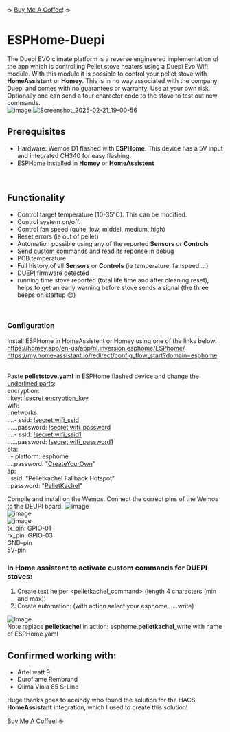 :coffee: [Buy Me A Coffee](https://buymeacoffee.com/mvroosmalen)! :coffee:
# ESPHome-Duepi
The Duepi EVO climate platform is a reverse engineered implementation of the app which is controlling Pellet stove heaters using a Duepi Evo Wifi module. With this module it is possible to control your pellet stove with **HomeAssistant** or **Homey**. This is in no way associated with the company Duepi and comes with no guarantees or warranty. Use at your own risk. Optionally one can send a four character code to the stove to test out new commands. <br />
![image](https://github.com/user-attachments/assets/37a8dd07-30b7-46e1-8ba0-1c56234960a2)
![Screenshot_2025-02-21_19-00-56](https://github.com/user-attachments/assets/50f06f76-f7b8-4078-a9bc-d7b59a99f2d2)


## Prerequisites
- Hardware: Wemos D1 flashed with **ESPHome**. This device has a 5V input and integrated CH340 for easy flashing.
- ESPHome installed in **Homey** or **HomeAssistent**
<br />

## Functionality
- Control target temperature (10-35°C). This can be modified. <br />
- Control system on/off.<br />
- Control fan speed (quite, low, middel, medium, high) <br />
- Reset errors (ie out of pellet) <br />
- Automation possible using any of the reported **Sensors** or **Controls**  <br />
- Send custom commands and read its reponse in debug <br />
- PCB temperature <br />
- Full history of all **Sensors** or **Controls**  (ie temperature, fanspeed....) <br />
- DUEPI firmware detected <br />
- running time stove reported (total life time and after cleaning reset), helps to get an early warning before stove sends a signal (the three beeps on startup 😊) <br />
<br />

### Configuration
Install ESPHome in HomeAssistent or Homey using one of the links below: <br />
https://homey.app/en-us/app/nl.inversion.esphome/ESPhome/ <br />
https://my.home-assistant.io/redirect/config_flow_start?domain=esphome <br />
<br />

Paste **pelletstove.yaml** in ESPHome flashed device and <ins>change the underlined parts</ins>:  
encryption:  
..key: <ins>!secret encryption_key</ins>  
wifi:  
..networks:  
....- ssid: <ins>!secret wifi_ssid</ins>  
......password: <ins>!secret wifi_password</ins>  
....- ssid: <ins>!secret wifi_ssid1</ins>  
......password: <ins>!secret wifi_password1</ins>  
ota:  
..- platform: esphome  
....password: "<ins>CreateYourOwn</ins>"  
ap:  
..ssid: "Pelletkachel Fallback Hotspot"  
..password: "<ins>PelletKachel</ins>"  
  
Compile and install on the Wemos. Connect the correct pins of the Wemos to the DEUPI board:
![image](https://github.com/user-attachments/assets/2958a20d-82da-41a6-a7fe-a692134b9652)  
![image](https://github.com/user-attachments/assets/4cef9ac5-132b-4bb8-838a-5a8e09bb705e)  
![image](https://github.com/user-attachments/assets/f2125298-5b24-4814-8c65-a8f1f51754c9)  
tx_pin: GPIO-01  
rx_pin: GPIO-03  
GND-pin  
5V-pin  

### In Home assistent to activate custom commands for DUEPI stoves: 
  1) Create text helper <pelletkachel_command> (length 4 characters (min and max))
  2) Create automation: (with action select your esphome......write)      
        
![Image](https://github.com/user-attachments/assets/87e80384-265d-46bc-ab80-0f229b88fc11) <br />
Note replace **pelletkachel** in action: esphome.**pelletkachel**_write with name of ESPHome yaml<br />

## Confirmed working with:  
- Artel watt 9
- Duroflame Rembrand  
- Qlima Viola 85 S-Line 



Huge thanks goes to aceindy who found the solution for the HACS **HomeAssistant** integration, which I used to create this solution!

[Buy Me A Coffee](https://buymeacoffee.com/mvroosmalen)! :coffee:
